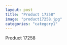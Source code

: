 ```yaml
---
layout: post
title: "Product 17258"
image: "product17258.jpg"
categories: "category1"
---
```

Product 17258
